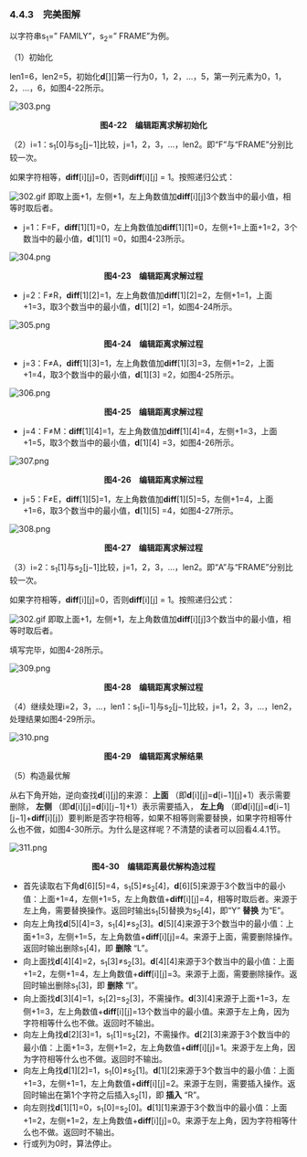 ### 4.4.3　完美图解

以字符串s<sub class="my_markdown">1</sub>=” FAMILY”，s<sub>2</sub>=” FRAME”为例。

（1）初始化

len1=6，len2=5，初始化**d**[][]第一行为0，1，2，…，5，第一列元素为0，1，2，…，6，如图4-22所示。

![303.png](../images/303.png)
<center class="my_markdown"><b class="my_markdown">图4-22　编辑距离求解初始化</b></center>

（2）i=1：s<sub class="my_markdown">1</sub>[0]与s<sub>2</sub>[j−1]比较，j=1，2，3，…，len2。即“F”与“FRAME”分别比较一次。

如果字符相等，**diff**[i][j]=0，否则**diff**[i][j] = 1。按照递归公式：

![302.gif](../images/302.gif)
即取上面+1，左侧+1，左上角数值加**diff**[i][j]3个数当中的最小值，相等时取后者。

+ j=1：F=F，**diff**[1][1]=0，左上角数值加**diff**[1][1]=0，左侧+1=上面+1=2，3个数当中的最小值，**d**[1][1] =0，如图4-23所示。

![304.png](../images/304.png)
<center class="my_markdown"><b class="my_markdown">图4-23　编辑距离求解过程</b></center>

+ j=2：F≠R，**diff**[1][2]=1，左上角数值加**diff**[1][2]=2，左侧+1=1，上面+1=3，取3个数当中的最小值，**d**[1][2] =1，如图4-24所示。

![305.png](../images/305.png)
<center class="my_markdown"><b class="my_markdown">图4-24　编辑距离求解过程</b></center>

+ j=3：F≠A，**diff**[1][3]=1，左上角数值加**diff**[1][3]=3，左侧+1=2，上面+1=4，取3个数当中的最小值，**d**[1][3] =2，如图4-25所示。

![306.png](../images/306.png)
<center class="my_markdown"><b class="my_markdown">图4-25　编辑距离求解过程</b></center>

+ j=4：F≠M：**diff**[1][4]=1，左上角数值加**diff**[1][4]=4，左侧+1=3，上面+1=5，取3个数当中的最小值，**d**[1][4] =3，如图4-26所示。

![307.png](../images/307.png)
<center class="my_markdown"><b class="my_markdown">图4-26　编辑距离求解过程</b></center>

+ j=5：F≠E，**diff**[1][5]=1，左上角数值加**diff**[1][5]=5，左侧+1=4，上面+1=6，取3个数当中的最小值，**d**[1][5] =4，如图4-27所示。

![308.png](../images/308.png)
<center class="my_markdown"><b class="my_markdown">图4-27　编辑距离求解过程</b></center>

（3）i=2：s<sub class="my_markdown">1</sub>[1]与s<sub>2</sub>[j−1]比较，j=1，2，3，…，len2。即“A”与“FRAME”分别比较一次。

如果字符相等，**diff**[i][j]=0，否则**diff**[i][j] = 1。按照递归公式：

![302.gif](../images/302.gif)
即取上面+1，左侧+1，左上角数值加**diff**[i][j]3个数当中的最小值，相等时取后者。

填写完毕，如图4-28所示。

![309.png](../images/309.png)
<center class="my_markdown"><b class="my_markdown">图4-28　编辑距离求解过程</b></center>

（4）继续处理i=2，3，…，len1：s<sub class="my_markdown">1</sub>[i−1]与s<sub>2</sub>[j−1]比较，j=1，2，3，…，len2，处理结果如图4-29所示。

![310.png](../images/310.png)
<center class="my_markdown"><b class="my_markdown">图4-29　编辑距离求解结果</b></center>

（5）构造最优解

从右下角开始，逆向查找**d**[i][j]的来源： **上面** （即**d**[i][j]=**d**[i−1][j]+1）表示需要删除， **左侧** （即**d**[i][j]=**d**[i][j−1]+1）表示需要插入， **左上角** （即**d**[i][j]=**d**[i−1][j−1]+**diff**[i][j]）要判断是否字符相等，如果不相等则需要替换，如果字符相等什么也不做，如图4-30所示。为什么是这样呢？不清楚的读者可以回看4.4.1节。

![311.png](../images/311.png)
<center class="my_markdown"><b class="my_markdown">图4-30　编辑距离最优解构造过程</b></center>

+ 首先读取右下角**d**[6][5]=4，s<sub class="my_markdown">1</sub>[5]≠s<sub>2</sub>[4]，**d**[6][5]来源于3个数当中的最小值：上面+1=4，左侧+1=5，左上角数值+**diff**[i][j]=4，相等时取后者。来源于左上角，需要替换操作。返回时输出s<sub class="my_markdown">1</sub>[5]替换为s<sub>2</sub>[4]，即“Y” **替换** 为“E”。
+ 向左上角找**d**[5][4]=3，s<sub class="my_markdown">1</sub>[4]≠s<sub>2</sub>[3]。**d**[5][4]来源于3个数当中的最小值：上面+1=3，左侧+1=5，左上角数值+**diff**[i][j]=4。来源于上面，需要删除操作。返回时输出删除s<sub class="my_markdown">1</sub>[4]，即 **删除** “L”。
+ 向上面找**d**[4][4]=2，s<sub class="my_markdown">1</sub>[3]≠s<sub>2</sub>[3]。**d**[4][4]来源于3个数当中的最小值：上面+1=2，左侧+1=4，左上角数值+**diff**[i][j]=3。来源于上面，需要删除操作。返回时输出删除s<sub class="my_markdown">1</sub>[3]，即 **删除** “I”。
+ 向上面找**d**[3][4]=1，s<sub class="my_markdown">1</sub>[2]=s<sub>2</sub>[3]，不需操作。**d**[3][4]来源于上面+1=3，左侧+1=3，左上角数值+**diff**[i][j]=13个数当中的最小值。来源于左上角，因为字符相等什么也不做。返回时不输出。
+ 向左上角找**d**[2][3]=1，s<sub class="my_markdown">1</sub>[1]=s<sub>2</sub>[2]，不需操作。**d**[2][3]来源于3个数当中的最小值：上面+1=3，左侧+1=2，左上角数值+**diff**[i][j]=1。来源于左上角，因为字符相等什么也不做。返回时不输出。
+ 向左上角找**d**[1][2]=1，s<sub class="my_markdown">1</sub>[0]≠s<sub>2</sub>[1]。**d**[1][2]来源于3个数当中的最小值：上面+1=3，左侧+1=1，左上角数值+**diff**[i][j]=2。来源于左则，需要插入操作。返回时输出在第1个字符之后插入s<sub>2</sub>[1]，即 **插入** “R”。
+ 向左则找**d**[1][1]=0，s<sub class="my_markdown">1</sub>[0]=s<sub>2</sub>[0]。**d**[1][1]来源于3个数当中的最小值：上面+1=2，左侧+1=2，左上角数值+**diff**[i][j]=0。来源于左上角，因为字符相等什么也不做。返回时不输出。
+ 行或列为0时，算法停止。


